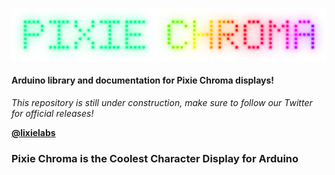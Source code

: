 ![PIXIE CHROMA](extras/img/logo_dot_matrix.png)

#### Arduino library and documentation for Pixie Chroma displays!

*This repository is still under construction, make sure to follow our Twitter for official releases!*

**[@lixielabs](https://twitter.com/lixielabs)**

### Pixie Chroma is the Coolest Character Display for Arduino
